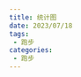 ```yaml
---
title: 统计图
date: 2023/07/18
tags: 
 - 跑步
categories:
 - 跑步
---
```


<RunRecordChart></RunRecordChart>